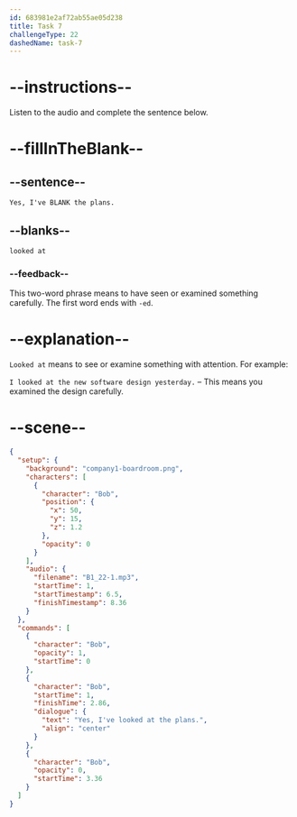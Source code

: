 ```yaml
---
id: 683981e2af72ab55ae05d238
title: Task 7
challengeType: 22
dashedName: task-7
---
```


<!-- (Audio) Bob: Yes, I've looked at the plans. -->

# --instructions--

Listen to the audio and complete the sentence below.

# --fillInTheBlank--

## --sentence--

`Yes, I've BLANK the plans.`

## --blanks--

`looked at`

### --feedback--

This two-word phrase means to have seen or examined something carefully. The first word ends with `-ed`.

# --explanation--

`Looked at` means to see or examine something with attention. For example:

`I looked at the new software design yesterday.` – This means you examined the design carefully.

# --scene--

```json
{
  "setup": {
    "background": "company1-boardroom.png",
    "characters": [
      {
        "character": "Bob",
        "position": {
          "x": 50,
          "y": 15,
          "z": 1.2
        },
        "opacity": 0
      }
    ],
    "audio": {
      "filename": "B1_22-1.mp3",
      "startTime": 1,
      "startTimestamp": 6.5,
      "finishTimestamp": 8.36
    }
  },
  "commands": [
    {
      "character": "Bob",
      "opacity": 1,
      "startTime": 0
    },
    {
      "character": "Bob",
      "startTime": 1,
      "finishTime": 2.86,
      "dialogue": {
        "text": "Yes, I've looked at the plans.",
        "align": "center"
      }
    },
    {
      "character": "Bob",
      "opacity": 0,
      "startTime": 3.36
    }
  ]
}
```
